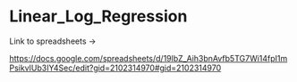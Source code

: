 # Linear_Log_Regression

Link to spreadsheets ->

https://docs.google.com/spreadsheets/d/19lbZ_Aih3bnAvfb5TG7Wi14fpI1mPsikvIUb3IY4Sec/edit?gid=2102314970#gid=2102314970

